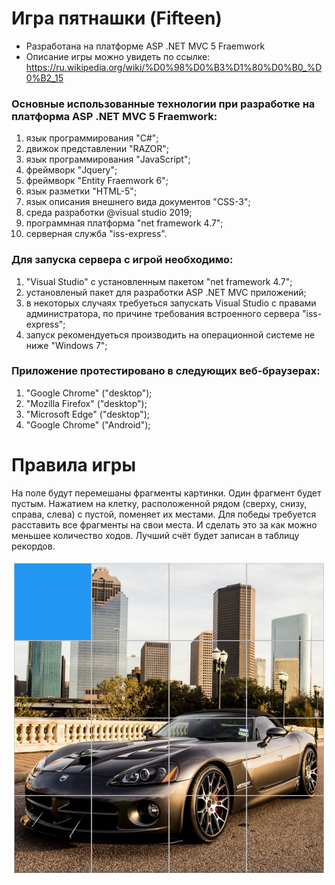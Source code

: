 # Игра пятнашки (Fifteen)
- Разработана на платформе ASP .NET MVC 5 Fraemwork
- Описание игры можно увидеть по ссылке: https://ru.wikipedia.org/wiki/%D0%98%D0%B3%D1%80%D0%B0_%D0%B2_15

### Основные использованные технологии при разработке на платформа ASP .NET MVC 5 Fraemwork:
1. язык программирования "С#";
2. движок представлении "RAZOR";
3. язык программирования "JavaScript";
4. фреймворк "Jquery";
5. фреймворк "Entity Fraemwork 6";
6. язык разметки "HTML-5";
7. язык описания внешнего вида документов "CSS-3";
8. среда разработки @visual studio 2019;
9. программная платформа "net framework 4.7";
10. серверная служба "iss-express".

### Для запуска сервера с игрой необходимо:
1. "Visual Studio" с установленным пакетом "net framework 4.7";
2. установленый пакет для разработки ASP .NET MVC приложений;
3. в некоторых случаях требуеться запускать Visual Studio с правами администратора, по причине требования встроенного сервера "iss-express";
4. запуск рекомендуеться производить на операционной системе не ниже "Windows 7";

### Приложение протестировано в следующих веб-браузерах:
1. "Google Chrome" ("desktop");
2. "Mozilla Firefox" ("desktop");
3. "Microsoft Edge" ("desktop");
4. "Google Chrome" ("Android");

# Правила игры
На поле будут перемешаны фрагменты картинки. Один фрагмент будет пустым. Нажатием на клетку,
расположенной рядом (сверху, снизу, справа, слева) с пустой, поменяет их местами. Для победы требуется
расставить все фрагменты на свои места. И сделать это за как можно меньшее количество ходов.
Лучший счёт будет записан в таблицу рекордов.

![Screenshot](Images/screenshot_field.png)

